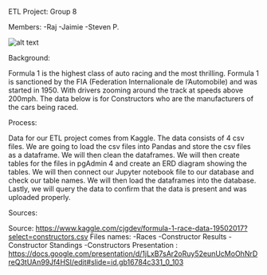 ETL Project: Group 8

Members:
-Raj
-Jaimie
-Steven P. 

![alt text](http://www.formula1.com/content/dam/fom-website/manual/Misc/2020CalendarAnnouncemnt/GettyImages-1180733959.jpg)


Background: 

Formula 1 is the highest class of auto racing and the most thrilling. Formula 1 is sanctioned by the FIA (Federation Internalionale de l’Automobile) and was started in 1950. With drivers zooming around the track at speeds above 200mph.  The data below is for Constructors who are the manufacturers of the cars being raced.    

Process: 

Data for our ETL project comes from Kaggle.  The data consists of 4 csv files.  We are going to load the csv files into Pandas and store the csv files as a dataframe.  We will then clean the dataframes.  We will then create tables for the files in pgAdmin 4 and create an ERD diagram showing the tables.  We will then connect our Jupyter notebook file to our database and check our table names. We will then load the dataframes into the database.  Lastly, we will query the data to confirm that the data is present and was uploaded properly. 


Sources: 

Source: https://www.kaggle.com/cjgdev/formula-1-race-data-19502017?select=constructors.csv 
Files names: 
	-Races
	-Constructor Results
	-Constructor Standings
	-Constructors
Presentation :
	https://docs.google.com/presentation/d/1jLxB7sAr2oRuy52eunUcMoOhNrDreQ3tUAn99Jf4HSI/edit#slide=id.gb16784c331_0_103
